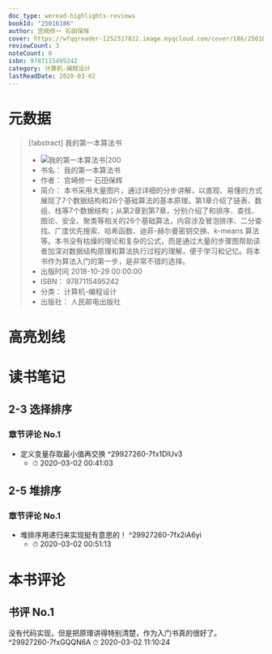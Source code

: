 ```yaml
---
doc_type: weread-highlights-reviews
bookId: "25016186"
author: 宫崎修一 石田保辉
cover: https://wfqqreader-1252317822.image.myqcloud.com/cover/186/25016186/t7_25016186.jpg
reviewCount: 3
noteCount: 0
isbn: 9787115495242
category: 计算机-编程设计
lastReadDate: 2020-03-02
---
```

# 元数据
> [!abstract] 我的第一本算法书
> - ![ 我的第一本算法书|200](https://wfqqreader-1252317822.image.myqcloud.com/cover/186/25016186/t7_25016186.jpg)
> - 书名： 我的第一本算法书
> - 作者： 宫崎修一 石田保辉
> - 简介： 本书采用大量图片，通过详细的分步讲解，以直观、易懂的方式展现了7个数据结构和26个基础算法的基本原理。第1章介绍了链表、数组、栈等7个数据结构；从第2章到第7章，分别介绍了和排序、查找、图论、安全、聚类等相关的26个基础算法，内容涉及冒泡排序、二分查找、广度优先搜索、哈希函数、迪菲-赫尔曼密钥交换、k-means 算法等。本书没有枯燥的理论和复杂的公式，而是通过大量的步骤图帮助读者加深对数据结构原理和算法执行过程的理解，便于学习和记忆。将本书作为算法入门的第一步，是非常不错的选择。
> - 出版时间 2018-10-29 00:00:00
> - ISBN： 9787115495242
> - 分类： 计算机-编程设计
> - 出版社： 人民邮电出版社

# 高亮划线

# 读书笔记

## 2-3 选择排序

### 章节评论 No.1
- 定义变量存取最小值再交换 ^29927260-7fx1DlUv3
    - ⏱ 2020-03-02 00:41:03    
## 2-5 堆排序

### 章节评论 No.1
- 堆排序用递归来实现挺有意思的！ ^29927260-7fx2iA6yi
    - ⏱ 2020-03-02 00:51:13    
# 本书评论

## 书评 No.1 
没有代码实现，但是把原理讲得特别清楚，作为入门书真的很好了。 ^29927260-7fxGQQN6A
⏱ 2020-03-02 11:10:24
